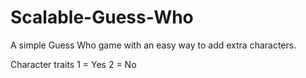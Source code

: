 # Scalable-Guess-Who
A simple Guess Who game with an easy way to add extra characters.

Character traits 
1 = Yes
2 = No
